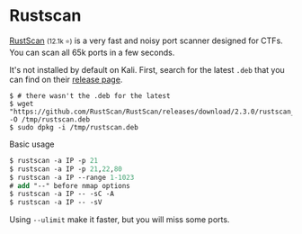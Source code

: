 # Rustscan

<div class="row row-cols-lg-2"><div>

[RustScan](https://github.com/RustScan/RustScan) <small>(12.1k ⭐)</small> is a very fast and noisy port scanner designed for CTFs. You can scan all 65k ports in a few seconds.

It's not installed by default on Kali. First, search for the latest `.deb` that you can find on their [release page](https://github.com/RustScan/RustScan/releases).

```shell!
$ # there wasn't the .deb for the latest
$ wget "https://github.com/RustScan/RustScan/releases/download/2.3.0/rustscan_2.3.0_amd64.deb" -O /tmp/rustscan.deb
$ sudo dpkg -i /tmp/rustscan.deb
```
</div><div class="align-self-center">

Basic usage

```ps
$ rustscan -a IP -p 21
$ rustscan -a IP -p 21,22,80
$ rustscan -a IP --range 1-1023
# add "--" before nmap options
$ rustscan -a IP -- -sC -A
$ rustscan -a IP -- -sV
```

Using `--ulimit` make it faster, but you will miss some ports.
</div></div>